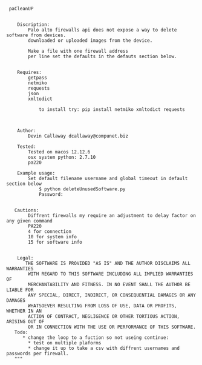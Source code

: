      paCleanUP
    
    
        Discription: 
            Palo alto firewalls api does not expose a way to delete software from devices.
            downloaded or uploaded images from the device. 
           
            Make a file with one firewall address
            per line set the defaults in the defauts section below.
    
    
        Requires:
            getpass
            netmiko
            requests
            json
            xmltodict
                
                to install try: pip install netmiko xmltodict requests 
    
    
    
        Author:
            Devin Callaway dcallaway@compunet.biz
    
        Tested:
            Tested on macos 12.12.6
            osx system python: 2.7.10
            pa220
    
        Example usage:
            Set default filename username and global timeout in default section below
                $ python deleteUnusedSoftware.py
                Password: 
    
    
       Cautions:
            Diffrent firewalls my require an adjustment to delay factor on any given command
            PA220 
            4 for connection 
            10 for system info
            15 for software info


        Legal:
           THE SOFTWARE IS PROVIDED "AS IS" AND THE AUTHOR DISCLAIMS ALL WARRANTIES
            WITH REGARD TO THIS SOFTWARE INCLUDING ALL IMPLIED WARRANTIES OF
            MERCHANTABILITY AND FITNESS. IN NO EVENT SHALL THE AUTHOR BE LIABLE FOR
            ANY SPECIAL, DIRECT, INDIRECT, OR CONSEQUENTIAL DAMAGES OR ANY DAMAGES
            WHATSOEVER RESULTING FROM LOSS OF USE, DATA OR PROFITS, WHETHER IN AN
            ACTION OF CONTRACT, NEGLIGENCE OR OTHER TORTIOUS ACTION, ARISING OUT OF
            OR IN CONNECTION WITH THE USE OR PERFORMANCE OF THIS SOFTWARE.
       Todo:
          * change the loop to a fuction so not useing continue:
            * test on multiple plaforms
            * change it up to take a csv with diffrent usernames and passwords per firewall.
       """
